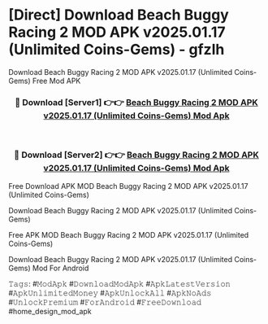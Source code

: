 # [Direct] Download Beach Buggy Racing 2 MOD APK v2025.01.17 (Unlimited Coins-Gems) - gfzlh
Download Beach Buggy Racing 2 MOD APK v2025.01.17 (Unlimited Coins-Gems) Free Mod APK

<div align="center">
<h3>🔴 Download [Server1] 👉👉 <a href="https://apk-comot.site?title=Beach_Buggy_Racing_2_MOD_APK_v2025.01.17_(Unlimited_Coins-Gems)">Beach Buggy Racing 2 MOD APK v2025.01.17 (Unlimited Coins-Gems) Mod Apk</a></h3><br>

<h3>🔴 Download [Server2] 👉👉 <a href="https://apk-comot.site?title=Beach_Buggy_Racing_2_MOD_APK_v2025.01.17_(Unlimited_Coins-Gems)">Beach Buggy Racing 2 MOD APK v2025.01.17 (Unlimited Coins-Gems) Mod Apk</a></h3>
</div>


Free Download APK MOD Beach Buggy Racing 2 MOD APK v2025.01.17 (Unlimited Coins-Gems)

Download Beach Buggy Racing 2 MOD APK v2025.01.17 (Unlimited Coins-Gems) 

Free APK MOD Beach Buggy Racing 2 MOD APK v2025.01.17 (Unlimited Coins-Gems) 

Download Beach Buggy Racing 2 MOD APK v2025.01.17 (Unlimited Coins-Gems) Mod For Android

𝚃𝚊𝚐𝚜: #𝙼𝚘𝚍𝙰𝚙𝚔 #𝙳𝚘𝚠𝚗𝚕𝚘𝚊𝚍𝙼𝚘𝚍𝙰𝚙𝚔 #𝙰𝚙𝚔𝙻𝚊𝚝𝚎𝚜𝚝𝚅𝚎𝚛𝚜𝚒𝚘𝚗 #𝙰𝚙𝚔𝚄𝚗𝚕𝚒𝚖𝚒𝚝𝚎𝚍𝙼𝚘𝚗𝚎𝚢 #𝙰𝚙𝚔𝚄𝚗𝚕𝚘𝚌𝚔𝙰𝚕𝚕 #𝙰𝚙𝚔𝙽𝚘𝙰𝚍𝚜 #𝚄𝚗𝚕𝚘𝚌𝚔𝙿𝚛𝚎𝚖𝚒𝚞𝚖 #𝙵𝚘𝚛𝙰𝚗𝚍𝚛𝚘𝚒𝚍 #𝙵𝚛𝚎𝚎𝙳𝚘𝚠𝚗𝚕𝚘𝚊𝚍 #home_design_mod_apk